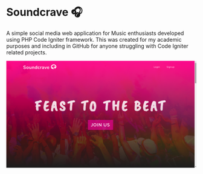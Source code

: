 # Soundcrave 🎧

A simple social media web application for Music enthusiasts developed using PHP Code Igniter framework. This was created for my academic purposes and including in GitHub for anyone struggling with Code Igniter related projects.

![alt text](
https://github.com/BilalRifas/Soundcrave/blob/master/Screenshot-soundcrave.png) 
